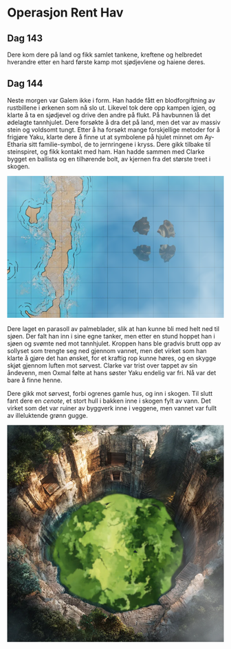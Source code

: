 # Operasjon Rent Hav

## Dag 143

Dere kom dere på land og fikk samlet tankene, kreftene og helbredet hverandre etter en hard første kamp mot sjødjevlene og haiene deres. 

## Dag 144

Neste morgen var Galem ikke i form. Han hadde fått en blodforgiftning av rustbillene i ørkenen som nå slo ut. Likevel tok dere opp kampen igjen, og klarte å ta en sjødjevel og drive den andre på flukt. På havbunnen lå det ødelagte tannhjulet. Dere forsøkte å dra det på land, men det var av massiv stein og voldsomt tungt. Etter å ha forsøkt mange forskjellige metoder for å frigjøre Yaku, klarte dere å finne ut at symbolene på hjulet minnet om Ay-Etharia sitt familie-symbol, de to jernringene i kryss. Dere gikk tilbake til steinspiret, og fikk kontakt med ham. Han hadde sammen med Clarke bygget en ballista og en tilhørende bolt, av kjernen fra det største treet i skogen.

![Knust tannhjul](images/brokenwheel.PNG)

Dere laget en parasoll av palmeblader, slik at han kunne bli med helt ned til sjøen. Der falt han inn i sine egne tanker, men etter en stund hoppet han i sjøen og svømte ned mot tannhjulet. Kroppen hans ble gradvis brutt opp av sollyset som trengte seg ned gjennom vannet, men det virket som han klarte å gjøre det han ønsket, for et kraftig rop kunne høres, og en skygge skjøt gjennom luften mot sørvest. Clarke var trist over tappet av sin åndevenn, men Oxmal følte at hans søster Yaku endelig var fri. Nå var det bare å finne henne.

Dere gikk mot sørvest, forbi ogrenes gamle hus, og inn i skogen. Til slutt fant dere en _cenote_, et stort hull i bakken inne i skogen fylt av vann. Det virket som det var ruiner av byggverk inne i veggene, men vannet var fullt av illeluktende grønn gugge.

![Cenote](images/cenote1.PNG)


